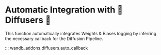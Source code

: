 # Automatic Integration with 🤗 Diffusers 🧨

This function automatically integrates Weights & Biases logging by inferring the necessary callback for the Diffusion Pipeline.

::: wandb_addons.diffusers.auto_callback
